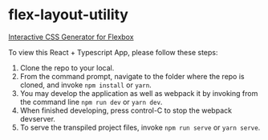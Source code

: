 # flex-layout-utility
[Interactive CSS Generator for Flexbox](https://stevelong-at-prplrs.github.io/flex-layout-utility/)

To view this React + Typescript App, please follow these steps:

1. Clone the repo to your local.
2. From the command prompt, navigate to the folder where the repo is cloned, and invoke `npm install` or `yarn`.
3. You may develop the application as well as webpack it by invoking from the command line `npm run dev` or `yarn dev`.
4. When finished developing, press control-C to stop the webpack devserver.
5. To serve the transpiled project files, invoke `npm run serve` or `yarn serve`.
